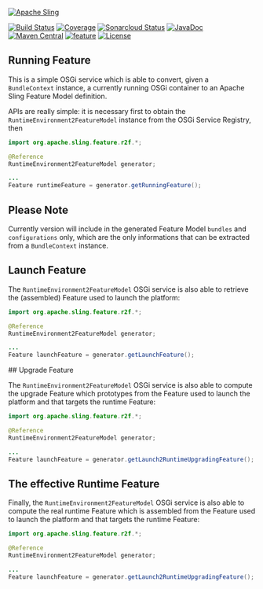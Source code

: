 [![Apache Sling](https://sling.apache.org/res/logos/sling.png)](https://sling.apache.org)

&#32;[![Build Status](https://ci-builds.apache.org/job/Sling/job/modules/job/sling-org-apache-sling-feature-r2f/job/master/badge/icon)](https://ci-builds.apache.org/job/Sling/job/modules/job/sling-org-apache-sling-feature-r2f/job/master/)&#32;[![Coverage](https://sonarcloud.io/api/project_badges/measure?project=apache_sling-org-apache-sling-feature-r2f&metric=coverage)](https://sonarcloud.io/dashboard?id=apache_sling-org-apache-sling-feature-r2f)&#32;[![Sonarcloud Status](https://sonarcloud.io/api/project_badges/measure?project=apache_sling-org-apache-sling-feature-r2f&metric=alert_status)](https://sonarcloud.io/dashboard?id=apache_sling-org-apache-sling-feature-r2f)&#32;[![JavaDoc](https://www.javadoc.io/badge/org.apache.sling/org.apache.sling.feature.r2f.svg)](https://www.javadoc.io/doc/org.apache.sling/org-apache-sling-feature-r2f)&#32;[![Maven Central](https://maven-badges.herokuapp.com/maven-central/org.apache.sling/org.apache.sling.feature.r2f/badge.svg)](https://search.maven.org/#search%7Cga%7C1%7Cg%3A%22org.apache.sling%22%20a%3A%22org.apache.sling.feature.r2f%22)&#32;[![feature](https://sling.apache.org/badges/group-feature.svg)](https://github.com/apache/sling-aggregator/blob/master/docs/group/feature.md) [![License](https://img.shields.io/badge/License-Apache%202.0-blue.svg)](https://www.apache.org/licenses/LICENSE-2.0)

## Running Feature

This is a simple OSGi service which is able to convert, given a `BundleContext` instance, a currently running OSGi container to an Apache Sling Feature Model definition.

APIs are really simple: it is necessary first to obtain the `RuntimeEnvironment2FeatureModel` instance from the OSGi Service Registry, then 

```java
import org.apache.sling.feature.r2f.*;

@Reference
RuntimeEnvironment2FeatureModel generator;

...
Feature runtimeFeature = generator.getRunningFeature();
```

## Please Note

Currently version will include in the generated Feature Model `bundles` and `configurations` only, which are the only informations that can be extracted from a `BundleContext` instance.

## Launch Feature

The `RuntimeEnvironment2FeatureModel` OSGi service is also able to retrieve the (assembled) Feature used to launch the platform:

```java
import org.apache.sling.feature.r2f.*;

@Reference
RuntimeEnvironment2FeatureModel generator;

...
Feature launchFeature = generator.getLaunchFeature();
```

## Upgrade Feature

The `RuntimeEnvironment2FeatureModel` OSGi service is also able to compute the upgrade Feature which prototypes from the Feature used to launch the platform and that targets the runtime Feature:

```java
import org.apache.sling.feature.r2f.*;

@Reference
RuntimeEnvironment2FeatureModel generator;

...
Feature launchFeature = generator.getLaunch2RuntimeUpgradingFeature();
```

## The effective Runtime Feature

Finally, the `RuntimeEnvironment2FeatureModel` OSGi service is also able to compute the real runtime Feature which is assembled from the Feature used to launch the platform and that targets the runtime Feature:

```java
import org.apache.sling.feature.r2f.*;

@Reference
RuntimeEnvironment2FeatureModel generator;

...
Feature launchFeature = generator.getLaunch2RuntimeUpgradingFeature();
```
